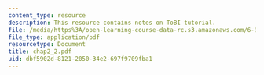 ```yaml
---
content_type: resource
description: This resource contains notes on ToBI tutorial.
file: /media/https%3A/open-learning-course-data-rc.s3.amazonaws.com/6-911-transcribing-prosodic-structure-of-spoken-utterances-with-tobi-january-iap-2006/dbf5902d8121205034e2697f9709fba1_chap2_2.pdf
file_type: application/pdf
resourcetype: Document
title: chap2_2.pdf
uid: dbf5902d-8121-2050-34e2-697f9709fba1
---
```

